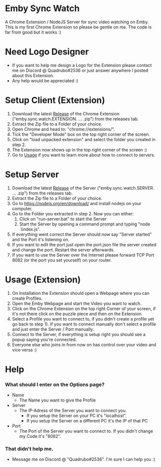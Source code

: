 # Emby Sync Watch
A Chrome Extension / NodeJS Server for sync video watching on Emby.
This is my first Chrome Extension so please be gentle on me. The code is far from good but it works :)

# Need Logo Designer
* If you want to help me design a Logo for the Extension please contact me on Discord @ Quadrubo#2536 or just answer anywhere I posted about this Extension.
* Any help would be appreciated :)

# Setup Client (Extension)
1) Download the latest [Release](https://github.com/Quadrubo/emby-sync-watch/releases) of the Chrome Extension ("emby.sync.watch.EXTENSION. ... .zip") from the releases tab.
2) Extract the Zip file to a Folder of your choice.
3) Open Chrome and head to: "chrome://extensions/".
4) Tick the "Developer Mode" box on the top right corner of the screen.
5) Click on "load unpacked extension" and select the folder you created in step 2.
6) The Extension now shows up in the top right corner of the screen :)
7) Go to [Usage](https://github.com/Quadrubo/emby-sync-watch#usage-extension) if you want to learn more about how to connect to servers.

# Setup Server
1) Download the latest [Release](https://github.com/Quadrubo/emby-sync-watch/releases) of the Server ("emby.sync.watch.SERVER. ... .zip") from the releases tab.
2) Extract the Zip file to a Folder of your choice.
3) Go to https://nodejs.org/en/download/ and install nodejs on your computer.
4) Go to the Folder you extracted in step 2. Now you can either:
    1) Click on "run-server.bat" to start the Server
    2) Start the Server by opening a command prompt and typing "node .\index.js".  
6) If everything went correct the Server should now say "Server started" and the Port it's listening on.
7) If you want to edit the port just open the port.json file the server created and change the port. Restart the server afterwards.
7) If you want to use the Server over the Internet please forward TCP Port 8082 (or the port you set yourself) on your router.

# Usage (Extension)

1) On Installation the Extension should open a Webpage where you can create Profiles. 
1) Open the Emby Webpage and start the Video you want to watch.
3) Click on the Chrome Extension on the top right Corner of your screen, if it's not there click on the puzzle piece and then on the Extension.
4) Select a Profile you want to connect to, if you didn't create a profile yet go back to step 1). If you want to connect manually don't select a profile and just enter the Server / Port manually.
2) Connect to the Server, if everything is setup right you should see a popup saying you're connected.
3) Everyone else who joins in from now on has control over your video and vice versa :)

# Help
### What should I enter on the Options page?
* Name
    * The Name you want to give the Profile
* Server
     * The IP-Adress of the Server you want to connect you.
        * If you setup the Server on your PC it's "localhost".
        * If you setup the Server on a different PC it's the IP of that PC
* Port
    * The Port of the Server you want to connect to. If you didn't change my Code it's "8082".

### That didn't help me.
* Message me on Discord @ "Quadrubo#2536". I'm sure I can help you :)